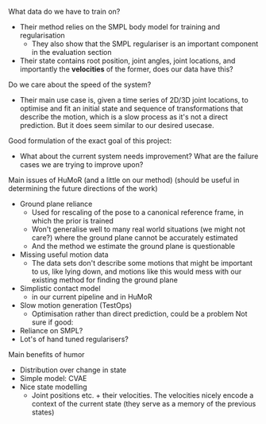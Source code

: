 


What data do we have to train on?
- Their method relies on the SMPL body model for training and regularisation
    - They also show that the SMPL regulariser is an important component in the evaluation section
- Their state contains root position, joint angles, joint locations, and importantly the **velocities** of the former, does our data have this?

Do we care about the speed of the system?
- Their main use case is, given a time series of 2D/3D joint locations, to optimise and fit an initial state and sequence of transformations that describe the motion, which is a slow process as it's not a direct prediction. But it does seem similar to our desired usecase.

Good formulation of the exact goal of this project:
- What about the current system needs improvement? What are the failure cases we are trying to improve upon?


Main issues of HuMoR (and a little on our method) (should be useful in determining the future directions of the work)
- Ground plane reliance 
    - Used for rescaling of the pose to a canonical reference frame, in which the prior is trained
    - Won't generalise well to many real world situations (we might not care?) where the ground plane cannot be accurately estimated
    - And the method we estimate the ground plane is questionable
- Missing useful motion data
    - The data sets don't describe some motions that might be important to us, like lying down, and motions like this would mess with our existing method for finding the ground plane
- Simplistic contact model
    - in our current pipeline and in HuMoR
- Slow motion generation (TestOps)
    - Optimisation rather than direct prediction, could be a problem
Not sure if good:
- Reliance on SMPL?
- Lot's of hand tuned regularisers?

Main benefits of humor
- Distribution over change in state
- Simple model: CVAE
- Nice state modelling 
    - Joint positions etc. + their velocities. The velocities nicely encode a context of the current state (they serve as a memory of the previous states)